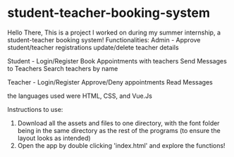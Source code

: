 # student-teacher-booking-system
Hello There, This is a project I worked on during my summer internship, a student-teacher booking system!
Functionalities:
Admin - Approve student/teacher registrations 
        update/delete teacher details

Student - Login/Register
          Book Appointments with teachers
          Send Messages to Teachers
          Search teachers by name

Teacher - Login/Register
          Approve/Deny appointments
          Read Messages

the languages used were HTML, CSS, and Vue.Js

Instructions to use:
1) Download all the assets and files to one directory, with the font folder being in the same directory as the rest of the programs (to ensure the layout looks as intended)
2) Open the app by double clicking 'index.html' and explore the functions!

          
